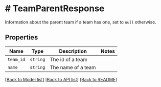 # # TeamParentResponse

Information about the parent team if a team has one, set to `null` otherwise.

## Properties

Name | Type | Description | Notes
------------ | ------------- | ------------- | -------------
| `team_id` | ```string``` |  The id of a team  |  |
| `name` | ```string``` |  The name of a team  |  |

[[Back to Model list]](../../README.md#models) [[Back to API list]](../../README.md#endpoints) [[Back to README]](../../README.md)

